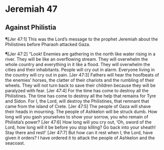 # Jeremiah 47

## Against Philistia
¶[Jer 47:1] This was the Lord’s message to the prophet Jeremiah about the Philistines before Pharaoh attacked Gaza.

¶[Jer 47:2] “Look! Enemies are gathering in the north like water rising in a river. They will be like an overflowing stream. They will overwhelm the whole country and everything in it like a flood. They will overwhelm the cities and their inhabitants. People will cry out in alarm. Everyone living in the country will cry out in pain.
[Jer 47:3] Fathers will hear the hoofbeats of the enemies’ horses, the clatter of their chariots and the rumbling of their wheels. They will not turn back to save their children because they will be paralyzed with fear.
[Jer 47:4] For the time has come to destroy all the Philistines. The time has come to destroy all the help that remains for Tyre and Sidon. For I, the Lord, will destroy the Philistines, that remnant that came from the island of Crete.
[Jer 47:5] The people of Gaza will shave their heads in mourning. The people of Ashkelon will be struck dumb. How long will you gash yourselves to show your sorrow, you who remain of Philistia’s power?
[Jer 47:6] How long will you cry out, ‘Oh, sword of the Lord, how long will it be before you stop killing? Go back into your sheath! Stay there and rest!’
[Jer 47:7] But how can it rest when I, the Lord, have given it orders? I have ordered it to attack the people of Ashkelon and the seacoast.
